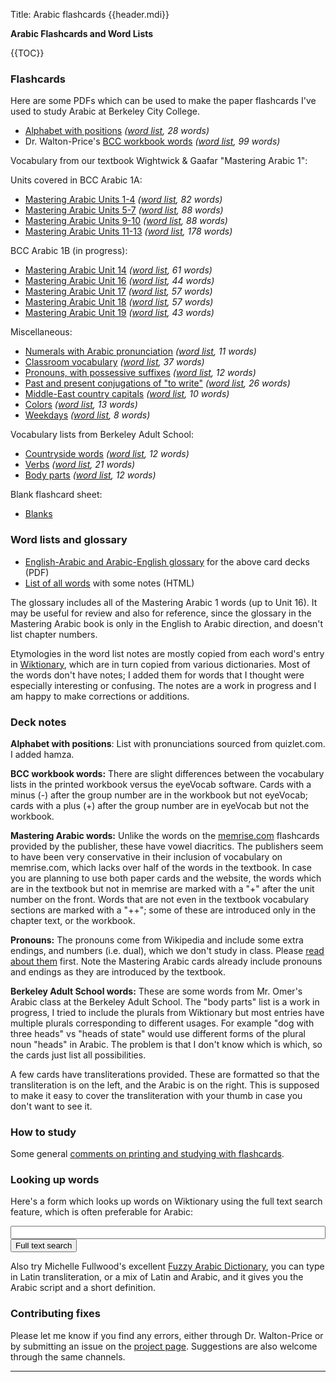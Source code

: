 Title: Arabic flashcards {{header.mdi}} <!-- -*- my-source-command: "./run-mmd -D %s" -*- -->

<div markdown=1 id="page-wrap"> <!-- run-mmd inserts the closing tag at the bottom -->

**Arabic Flashcards and Word Lists**

{{TOC}}

### Flashcards

Here are some PDFs which can be used to make the paper flashcards I've
used to study Arabic at Berkeley City College.

- [Alphabet with positions](letters-positions.pdf) *([word list](letters-positions-words.html), 28 words)*
- Dr. Walton-Price's [BCC workbook words](bcc-workbook-words.pdf) *([word list](bcc-workbook-words-words.html), 99 words)*

Vocabulary from our textbook Wightwick & Gaafar "Mastering Arabic 1":

Units covered in BCC Arabic 1A:

- [Mastering Arabic Units 1-4](ma-unit-1-4.pdf) *([word list](ma-unit-1-4-words.html), 82 words)*
- [Mastering Arabic Units 5-7](ma-unit-5-7.pdf) *([word list](ma-unit-5-7-words.html), 88 words)*
- [Mastering Arabic Units 9-10](ma-unit-9-10.pdf) *([word list](ma-unit-9-10-words.html), 88 words)*
- [Mastering Arabic Units 11-13](ma-unit-11-13.pdf) *([word list](ma-unit-11-13-words.html), 178 words)*

BCC Arabic 1B (in progress):

- [Mastering Arabic Unit 14](ma-unit-14.pdf) *([word list](ma-unit-14-words.html), 61 words)*
- [Mastering Arabic Unit 16](ma-unit-16.pdf) *([word list](ma-unit-16-words.html), 44 words)*
- [Mastering Arabic Unit 17](ma-unit-17.pdf) *([word list](ma-unit-17-words.html), 57 words)*
- [Mastering Arabic Unit 18](ma-unit-18.pdf) *([word list](ma-unit-18-words.html), 57 words)*
- [Mastering Arabic Unit 19](ma-unit-19.pdf) *([word list](ma-unit-19-words.html), 43 words)*

Miscellaneous:

- [Numerals with Arabic pronunciation](numerals.pdf) *([word list](numerals-words.html), 11 words)*
- [Classroom vocabulary](classroom-vocab.pdf) *([word list](classroom-vocab-words.html), 37 words)*
- [Pronouns, with possessive suffixes](pronouns-possessives.pdf) *([word list](pronouns-possessives-words.html), 12 words)*
- [Past and present conjugations of "to write"](verb-conj-ktb.pdf) *([word list](verb-conj-ktb-words.html), 26 words)*
- [Middle-East country capitals](capitals.pdf) *([word list](capitals-words.html), 10 words)*
- [Colors](colors.pdf) *([word list](colors-words.html), 13 words)*
- [Weekdays](weekdays.pdf) *([word list](weekdays-words.html), 8 words)*

Vocabulary lists from Berkeley Adult School:

- [Countryside words](bas-countryside.pdf) *([word list](bas-countryside-words.html), 12 words)*
- [Verbs](bas-verbs.pdf) *([word list](bas-verbs-words.html), 21 words)*
- [Body parts](bas-body-parts.pdf) *([word list](bas-body-parts-words.html), 12 words)*

Blank flashcard sheet:

- [Blanks](blanks.pdf)

### Word lists and glossary

* [English-Arabic and Arabic-English
glossary](berkeleyarabic-glossary.pdf) for the above card decks (PDF)
* [List of all words](all-words.html) with some notes (HTML)

The glossary includes all of the Mastering Arabic 1 words (up to Unit
16). It may be useful for review and also for reference, since the
glossary in the Mastering Arabic book is only in the English to Arabic
direction, and doesn't list chapter numbers.

Etymologies in the word list notes are mostly copied from each word's
entry in [Wiktionary](https://en.wiktionary.org), which are in turn
copied from various dictionaries. Most of the words don't have notes;
I added them for words that I thought were especially interesting or
confusing. The notes are a work in progress and I am happy to make
corrections or additions.

### Deck notes

**Alphabet with positions**: List with pronunciations sourced from
quizlet.com. I added hamza.

**BCC workbook words:** There are slight differences between the
vocabulary lists in the printed workbook versus the eyeVocab software.
Cards with a minus (-) after the group number are in the workbook but
not eyeVocab; cards with a plus (+) after the group number are in
eyeVocab but not the workbook.

**Mastering Arabic words:** Unlike the words on the
[memrise.com](https://www.memrise.com/course/1322444/mastering-arabic-1/)
flashcards provided by the publisher, these have vowel diacritics. The
publishers seem to have been very conservative in their inclusion of
vocabulary on memrise.com, which lacks over half of the words in the
textbook. In case you are planning to use both paper cards and the
website, the words which are in the textbook but not in memrise are
marked with a "+" after the unit number on the front. Words that are
not even in the textbook vocabulary sections are marked with a "++";
some of these are introduced only in the chapter text, or the
workbook.

**Pronouns:** The pronouns come from Wikipedia and include some extra
endings, and numbers (i.e. dual), which we don't study in class.
Please [read about
them](https://en.wikipedia.org/wiki/Arabic_grammar#Pronouns) first.
Note the Mastering Arabic cards already include pronouns and endings
as they are introduced by the textbook.

**Berkeley Adult School words:** These are some words from Mr. Omer's
Arabic class at the Berkeley Adult School. The "body parts" list is a
work in progress, I tried to include the plurals from Wiktionary but
most entries have multiple plurals corresponding to different usages.
For example "dog with three heads" vs "heads of state" would use
different forms of the plural noun "heads" in Arabic. The problem is
that I don't know which is which, so the cards just list all
possibilities.

A few cards have transliterations provided. These are formatted so
that the transliteration is on the left, and the Arabic is on the
right. This is supposed to make it easy to cover the transliteration
with your thumb in case you don't want to see it.

### How to study

Some general [comments on printing and studying with flashcards](howtostudy.html).

### Looking up words

Here's a form which looks up words on Wiktionary using the full text
search feature, which is often preferable for Arabic:

<form method="get" action="https://en.wiktionary.org/wiki/Special:Search" target="_self">
<input type="text" name="search" value="" style="width:100%;">
<input type="submit" name="fulltext" value="Full text search">
</form>

Also try Michelle Fullwood's excellent [Fuzzy Arabic
Dictionary](http://fuzzyarabic.herokuapp.com/), you can type in Latin
transliteration, or a mix of Latin and Arabic, and it gives you the
Arabic script and a short definition.

### Contributing fixes

Please let me know if you find any errors, either through Dr.
Walton-Price or by submitting an issue on the [project
page](https://github.com/berkeleyarabic/flashcards). Suggestions are
also welcome through the same channels.

----



